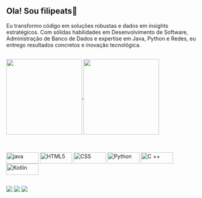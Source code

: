 ## Ola! Sou filipeats👋

Eu transformo código em soluções robustas e dados em insights estratégicos. Com sólidas habilidades em Desenvolvimento de Software, Administração de Banco de Dados e expertise em Java, Python e Redes, eu entrego resultados concretos e inovação tecnológica.

##

<a href="https://github.com/anuraghazra/github-readme-stats">
  <img height=200 align="center" src="https://github-readme-stats.vercel.app/api?username=filipeats" />
</a>
<a href="https://github.com/anuraghazra/convoychat">
  <img height=200 align="center" src="https://github-readme-stats.vercel.app/api/top-langs?username=filipeats&layout=compact&langs_count=8&card_width=320" />
</a>

##

<div style="display: inline_block"><br>
  
  <img align="center" alt="java" height="30" width="85" src="https://img.shields.io/badge/Java-ED8B00?style=for-the-badge&logo=openjdk&logoColor=white">
  <img align="center" alt="HTML5" height="30" width="85" src="https://img.shields.io/badge/HTML5-E34F26?style=for-the-badge&logo=html5&logoColor=white">
  <img align="center" alt="CSS" height="30" width="85" src="https://img.shields.io/badge/CSS3-1572B6?style=for-the-badge&logo=css3&logoColor=white">
  <img align="center" alt="Python" height="30" width="85" src="https://img.shields.io/badge/Python-3776AB?style=for-the-badge&logo=python&logoColor=white">
  <img align="center" alt="C ++" height="30" width="85" src="https://img.shields.io/badge/C%2B%2B-00599C?style=for-the-badge&logo=c%2B%2B&logoColor=white">
  <img align="center" alt="Kotlin" height="30" width="85" src="https://img.shields.io/badge/Kotlin-0095D5?&style=for-the-badge&logo=kotlin&logoColor=white">
   
</div>

##

<div> 
  
  <a href="https://www.instagram.com/fillipe_tt?igsh=MWN2bWJ3dnJzZHJteg%3D%3D&utm_source=qr" target="_blank"><img src="https://img.shields.io/badge/-Instagram-%23E4405F?style=for-the-badge&logo=instagram&logoColor=white" target="_blank"></a>
  <a href = "mailto: tiagoalmeida0400@gmail.com"><img src="https://img.shields.io/badge/-Gmail-%23333?style=for-the-badge&logo=gmail&logoColor=white" target="_blank"></a>
  <a href="www.linkedin.com/in/fillipe-tiago-26997528b" target="_blank"><img src="https://img.shields.io/badge/-LinkedIn-%230077B5?style=for-the-badge&logo=linkedin&logoColor=white" target="_blank"></a> 
  
</div>
